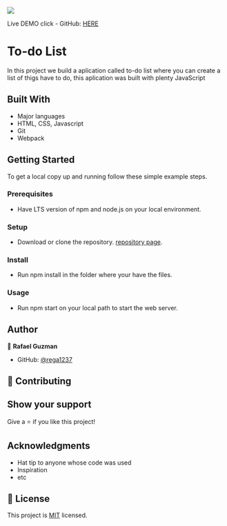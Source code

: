 ![](https://img.shields.io/badge/Microverse-blueviolet)

Live DEMO click - GitHub: [HERE](https://rega1237.github.io/to-do-list/)

# To-do List

In this project we build a aplication called to-do list where you can create a list of thigs have to do, this aplication was built with plenty JavaScript

## Built With

- Major languages
- HTML, CSS, Javascript
- Git
- Webpack

## Getting Started

To get a local copy up and running follow these simple example steps.

### Prerequisites
- Have LTS version of npm and node.js on your local environment.

### Setup
- Download or clone the repository. [repository page](https://github.com/rega1237/to-do-list).

### Install
- Run npm install in the folder where your have the files.

### Usage
- Run npm start on your local path to start the web server.

## Author

👤 **Rafael Guzman**

- GitHub: [@rega1237](https://github.com/rega1237)

## 🤝 Contributing

## Show your support

Give a ⭐️ if you like this project!

## Acknowledgments

- Hat tip to anyone whose code was used
- Inspiration
- etc

## 📝 License

This project is [MIT](./MIT.md) licensed.